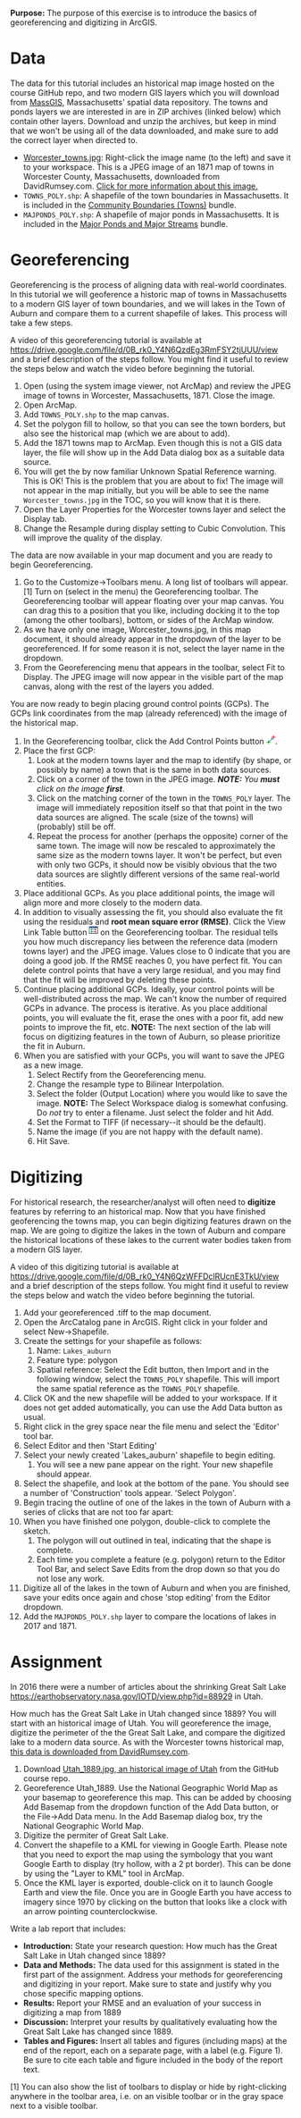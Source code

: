 **Purpose:** The purpose of this exercise is to introduce the basics of georeferencing and digitizing in ArcGIS.

Data
====

The data for this tutorial includes an historical map image hosted on the course GitHub repo, and two modern GIS layers which you will download from [MassGIS](https://www.mass.gov/service-details/massgis-data-layers), Massachusetts' spatial data repository. The towns and ponds layers we are interested in are in ZIP archives (linked below) which contain other layers. Download and unzip the archives, but keep in mind that we won't be using all of the data downloaded, and make sure to add the correct layer when directed to.

-   [Worcester\_towns.jpg](images/Worcester_towns.jpg): Right-click the image name (to the left) and save it to your workspace. This is a JPEG image of an 1871 map of towns in Worcester County, Massachusetts, downloaded from DavidRumsey.com. [Click for more information about this image.](https://www.davidrumsey.com/luna/servlet/detail/RUMSEY~8~1~26368~1100042:Worcester-County-?sort=Pub_List_No_InitialSort%2CPub_Date%2CPub_List_No%2CSeries_No&qvq=q:towns%2Bin%2Bmassachusetts;sort:Pub_List_No_InitialSort%2CPub_Date%2CPub_List_No%2CSeries_No;lc:RUMSEY~8~1&mi=29&trs=294)
-   `TOWNS_POLY.shp`: A shapefile of the town boundaries in Massachusetts. It is included in the [Community Boundaries (Towns)](http://www.mass.gov/anf/research-and-tech/it-serv-and-support/application-serv/office-of-geographic-information-massgis/datalayers/towns.html) bundle.
-   `MAJPONDS_POLY.shp`: A shapefile of major ponds in Massachusetts. It is included in the [Major Ponds and Major Streams](http://www.mass.gov/anf/research-and-tech/it-serv-and-support/application-serv/office-of-geographic-information-massgis/datalayers/majhd.html) bundle.

Georeferencing
==============

Georeferencing is the process of aligning data with real-world coordinates. In this tutorial we will geoference a historic map of towns in Massachusetts to a modern GIS layer of town boundaries, and we will lakes in the Town of Auburn and compare them to a current shapefile of lakes. This process will take a few steps.

A video of this georeferencing tutorial is available at <https://drive.google.com/file/d/0B_rk0_Y4N6QzdEg3RmFSY2tjUUU/view> and a brief description of the steps follow. You might find it useful to review the steps below and watch the video before beginning the tutorial.

1.  Open (using the system image viewer, not ArcMap) and review the JPEG image of towns in Worcester, Massachusetts, 1871. Close the image.
2.  Open ArcMap.
3.  Add `TOWNS_POLY.shp` to the map canvas.
4.  Set the polygon fill to hollow, so that you can see the town borders, but also see the historical map (which we are about to add).
5.  Add the 1871 towns map to ArcMap. Even though this is not a GIS data layer, the file will show up in the Add Data dialog box as a suitable data source.
6.  You will get the by now familiar Unknown Spatial Reference warning. This is OK! This is the problem that you are about to fix! The image will not appear in the map initially, but you will be able to see the name `Worcester_towns.jpg` in the TOC, so you will know that it is there.
7.  Open the Layer Properties for the Worcester towns layer and select the Display tab.
8.  Change the Resample during display setting to Cubic Convolution. This will improve the quality of the display.

The data are now available in your map document and you are ready to begin Georeferencing.

1.  Go to the Customize→Toolbars menu. A long list of toolbars will appear.[1] Turn on (select in the menu) the Georeferencing toolbar. The Georeferencing toolbar will appear floating over your map canvas. You can drag this to a position that you like, including docking it to the top (among the other toolbars), bottom, or sides of the ArcMap window.
2.  As we have only one image, Worcester\_towns.jpg, in this map document, it should already appear in the dropdown of the layer to be georeferenced. If for some reason it is not, select the layer name in the dropdown.
3.  From the Georeferencing menu that appears in the toolbar, select Fit to Display. The JPEG image will now appear in the visible part of the map canvas, along with the rest of the layers you added.

You are now ready to begin placing ground control points (GCPs). The GCPs link coordinates from the map (already referenced) with the image of the historical map.

1.  In the Georeferencing toolbar, click the Add Control Points button ![Add Control Points](images/ArcMapAddControlPointsButton.png).
2.  Place the first GCP:
    1.  Look at the modern towns layer and the map to identify (by shape, or possibly by name) a town that is the same in both data sources.
    2.  Click on a corner of the town in the JPEG image. ***NOTE:** You **must** click on the image **first***.
    3.  Click on the matching corner of the town in the `TOWNS_POLY` layer. The image will immediately reposition itself so that that point in the two data sources are aligned. The scale (size of the towns) will (probably) still be off.
    4.  Repeat the process for another (perhaps the opposite) corner of the same town. The image will now be rescaled to approximately the same size as the modern towns layer. It won't be perfect, but even with only two GCPs, it should now be visibly obvious that the two data sources are slightly different versions of the same real-world entities.
3.  Place additional GCPs. As you place additional points, the image will align more and more closely to the modern data.
4.  In addition to visually assessing the fit, you should also evaluate the fit using the residuals and **root mean square error (RMSE)**. Click the View Link Table button ![View Link Table](images/ArcMapViewLinkTableButton.png) on the Georeferencing toolbar. The residual tells you how much discrepancy lies between the reference data (modern towns layer) and the JPEG image. Values close to 0 indicate that you are doing a good job. If the RMSE reaches 0, you have perfect fit. You can delete control points that have a very large residual, and you may find that the fit will be improved by deleting these points.
5.  Continue placing additional GCPs. Ideally, your control points will be well-distributed across the map. We can't know the number of required GCPs in advance. The process is iterative. As you place additional points, you will evaluate the fit, erase the ones with a poor fit, add new points to improve the fit, etc. **NOTE:** The next section of the lab will focus on digitizing features in the town of Auburn, so please prioritize the fit in Auburn.
6.  When you are satisfied with your GCPs, you will want to save the JPEG as a new image.
    1.  Select Rectify from the Georeferencing menu.
    2.  Change the resample type to Bilinear Interpolation.
    3.  Select the folder (Output Location) where you would like to save the image. **NOTE:** The Select Workspace dialog is somewhat confusing. Do *not* try to enter a filename. Just select the folder and hit Add.
    4.  Set the Format to TIFF (if necessary--it should be the default).
    5.  Name the image (if you are not happy with the default name).
    6.  Hit Save.

Digitizing
==========

For historical research, the researcher/analyst will often need to **digitize** features by referring to an historical map. Now that you have finished geoferencing the towns map, you can begin digitizing features drawn on the map. We are going to digitize the lakes in the town of Auburn and compare the historical locations of these lakes to the current water bodies taken from a modern GIS layer.

A video of this digitizing tutorial is available at <https://drive.google.com/file/d/0B_rk0_Y4N6QzWFFDclRUcnE3TkU/view> and a brief description of the steps follow. You might find it useful to review the steps below and watch the video before beginning the tutorial.

1.  Add your georeferenced .tiff to the map document.
2.  Open the ArcCatalog pane in ArcGIS. Right click in your folder and select New→Shapefile.
3.  Create the settings for your shapefile as follows:
    1.  Name: `Lakes_auburn`
    2.  Feature type: polygon
    3.  Spatial reference: Select the Edit button, then Import and in the following window, select the `TOWNS_POLY` shapefile. This will import the same spatial reference as the `TOWNS_POLY` shapefile.
4.  Click OK and the new shapefile will be added to your workspace. If it does not get added automatically, you can use the Add Data button as usual.
5.  Right click in the grey space near the file menu and select the 'Editor' tool bar.
6.  Select Editor and then 'Start Editing'
7.  Select your newly created 'Lakes\_auburn' shapefile to begin editing.
    1.  You will see a new pane appear on the right. Your new shapefile should appear.
8.  Select the shapefile, and look at the bottom of the pane. You should see a number of 'Construction' tools appear. 'Select Polygon'.
9.  Begin tracing the outline of one of the lakes in the town of Auburn with a series of clicks that are not too far apart:
10. When you have finished one polygon, double-click to complete the sketch.
    1.  The polygon will out outlined in teal, indicating that the shape is complete.
    2.  Each time you complete a feature (e.g. polygon) return to the Editor Tool Bar, and select Save Edits from the drop down so that you do not lose any work.
11. Digitize all of the lakes in the town of Auburn and when you are finished, save your edits once again and chose 'stop editing' from the Editor dropdown.
12. Add the `MAJPONDS_POLY.shp` layer to compare the locations of lakes in 2017 and 1871.

Assignment
==========

In 2016 there were a number of articles about the shrinking Great Salt Lake <https://earthobservatory.nasa.gov/IOTD/view.php?id=88929> in Utah.

How much has the Great Salt Lake in Utah changed since 1889? You will start with an historical image of Utah. You will georeference the image, digitize the perimeter of the the Great Salt Lake, and compare the digitized lake to a modern data source. As with the Worcester towns historical map, [this data is downloaded from DavidRumsey.com](https://www.davidrumsey.com/luna/servlet/detail/RUMSEY~8~1~37442~1210316:Utah-?showTipAdvancedSearch=false&showShareIIIFLink=true&showTip=false&helpUrl=https%3A%2F%2Fdoc.lunaimaging.com%2Fdisplay%2FV73D%2FLUNA%2BViewer%23LUNAViewer-LUNAViewer&title=Search+Results%3A+List_No+equal+to+%272094.058%27&fullTextSearchChecked=&dateRangeSearchChecked=&advancedSearchUrl=https%3A%2F%2Fdoc.lunaimaging.com%2Fdisplay%2FV73D%2FSearching%23Searching-Searching&thumbnailViewUrlKey=link.view.search.url).

1.  Download [Utah\_1889.jpg, an historical image of Utah](images/Utah_1889.jpg) from the GitHub course repo.
2.  Georeference Utah\_1889. Use the National Geographic World Map as your basemap to georeference this map. This can be added by choosing Add Basemap from the dropdown function of the Add Data button, or the File→Add Data menu. In the Add Basemap dialog box, try the National Geographic World Map.
3.  Digitize the permiter of Great Salt Lake.
4.  Convert the shapefile to a KML for viewing in Google Earth. Please note that you need to export the map using the symbology that you want Google Earth to display (try hollow, with a 2 pt border). This can be done by using the "Layer to KML" tool in ArcMap.
5.  Once the KML layer is exported, double-click on it to launch Google Earth and view the file. Once you are in Google Earth you have access to imagery since 1970 by clicking on the button that looks like a clock with an arrow pointing counterclockwise.

Write a lab report that includes:

-   **Introduction:** State your research question: How much has the Great Salt Lake in Utah changed since 1889?
-   **Data and Methods:** The data used for this assignment is stated in the first part of the assignment. Address your methods for georeferencing and digitizing in your report. Make sure to state and justify why you chose specific mapping options.
-   **Results:** Report your RMSE and an evaluation of your success in digitizing a map from 1889
-   **Discussion:** Interpret your results by qualitatively evaluating how the Great Salt Lake has changed since 1889.
-   **Tables and Figures:** Insert all tables and figures (including maps) at the end of the report, each on a separate page, with a label (e.g. Figure 1). Be sure to cite each table and figure included in the body of the report text.

[1] You can also show the list of toolbars to display or hide by right-clicking anywhere in the toolbar area, i.e. on an visible toolbar or in the gray space next to a visible toolbar.
